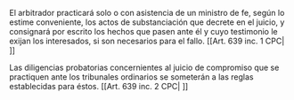 El arbitrador practicará solo o con asistencia de un ministro de fe, según lo estime conveniente, los actos de substanciación que decrete en el juicio, y consignará por escrito los hechos que pasen ante él y cuyo testimonio le exijan los interesados, si son necesarios para el fallo. [[Art. 639 inc. 1 CPC| ]]

Las diligencias probatorias concernientes al juicio de compromiso que se practiquen ante los tribunales ordinarios se someterán a las reglas establecidas para éstos. [[Art. 639 inc. 2 CPC| ]]